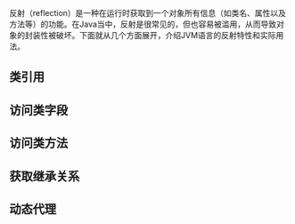 反射（reflection）是一种在运行时获取到一个对象所有信息（如类名、属性以及方法等）的功能。在Java当中，反射是很常见的，但也容易被滥用，从而导致对象的封装性被破坏。下面就从几个方面展开，介绍JVM语言的反射特性和实际用法。

## 类引用

## 访问类字段

## 访问类方法

## 获取继承关系

## 动态代理